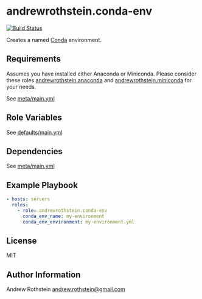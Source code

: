 andrewrothstein.conda-env
=========
[![Build Status](https://travis-ci.org/andrewrothstein/ansible-conda-env.svg?branch=master)](https://travis-ci.org/andrewrothstein/ansible-conda-env)

Creates a named [Conda](http://conda.pydata.org/docs/index.html) environment.

Requirements
------------

Assumes you have installed either Anaconda or Miniconda. Please consider these roles [andrewrothstein.anaconda](https://github.com/andrewrothstein/ansible-anaconda) and [andrewrothstein.miniconda](https://github.com/andrewrothstein/ansible-miniconda) for your needs.

See [meta/main.yml](meta/main.yml)

Role Variables
--------------

See [defaults/main.yml](defaults/main.yml)

Dependencies
------------

See [meta/main.yml](meta/main.yml)

Example Playbook
----------------

```yml
- hosts: servers
  roles:
    - role: andrewrothstein.conda-env
      conda_env_name: my-environment
      conda_env_environment: my-environment.yml
```

License
-------

MIT

Author Information
------------------

Andrew Rothstein <andrew.rothstein@gmail.com>
